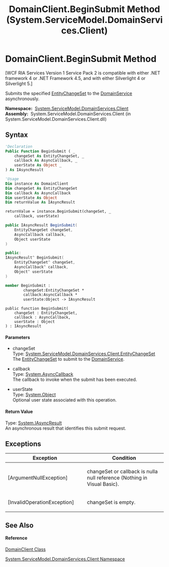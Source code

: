 ﻿---
title: DomainClient.BeginSubmit Method  (System.ServiceModel.DomainServices.Client)
TOCTitle: BeginSubmit Method
ms:assetid: M:System.ServiceModel.DomainServices.Client.DomainClient.BeginSubmit(System.ServiceModel.DomainServices.Client.EntityChangeSet,System.AsyncCallback,System.Object)
ms:mtpsurl: https://msdn.microsoft.com/en-us/library/system.servicemodel.domainservices.client.domainclient.beginsubmit(v=VS.91)
ms:contentKeyID: 28754782
ms.date: 01/27/2012
mtps_version: v=VS.91
f1_keywords:
- System.ServiceModel.DomainServices.Client.DomainClient.BeginSubmit
dev_langs:
- CSharp
- JScript
- VB
- FSharp
- c++
api_location:
- System.ServiceModel.DomainServices.Client.dll
api_name:
- System.ServiceModel.DomainServices.Client.DomainClient.BeginSubmit
api_type:
- Managed
topic_type:
- apiref
- kbSyntax
product_family_name: VS
ROBOTS: INDEX,FOLLOW
---

# DomainClient.BeginSubmit Method

\[WCF RIA Services Version 1 Service Pack 2 is compatible with either .NET framework 4 or .NET Framework 4.5, and with either Silverlight 4 or Silverlight 5.\]

Submits the specified [EntityChangeSet](ff422483\(v=vs.91\).md) to the [DomainService](ff422911\(v=vs.91\).md) asynchronously.

**Namespace:**  [System.ServiceModel.DomainServices.Client](ff422479\(v=vs.91\).md)  
**Assembly:**  System.ServiceModel.DomainServices.Client (in System.ServiceModel.DomainServices.Client.dll)

## Syntax

``` vb
'Declaration
Public Function BeginSubmit ( _
    changeSet As EntityChangeSet, _
    callback As AsyncCallback, _
    userState As Object _
) As IAsyncResult
```

``` vb
'Usage
Dim instance As DomainClient
Dim changeSet As EntityChangeSet
Dim callback As AsyncCallback
Dim userState As Object
Dim returnValue As IAsyncResult

returnValue = instance.BeginSubmit(changeSet, _
    callback, userState)
```

``` csharp
public IAsyncResult BeginSubmit(
    EntityChangeSet changeSet,
    AsyncCallback callback,
    Object userState
)
```

``` c++
public:
IAsyncResult^ BeginSubmit(
    EntityChangeSet^ changeSet, 
    AsyncCallback^ callback, 
    Object^ userState
)
```

``` fsharp
member BeginSubmit : 
        changeSet:EntityChangeSet * 
        callback:AsyncCallback * 
        userState:Object -> IAsyncResult 
```

``` jscript
public function BeginSubmit(
    changeSet : EntityChangeSet, 
    callback : AsyncCallback, 
    userState : Object
) : IAsyncResult
```

#### Parameters

  - changeSet  
    Type: [System.ServiceModel.DomainServices.Client.EntityChangeSet](ff422483\(v=vs.91\).md)  
    The [EntityChangeSet](ff422483\(v=vs.91\).md) to submit to the [DomainService](ff422911\(v=vs.91\).md).  

<!-- end list -->

  - callback  
    Type: [System.AsyncCallback](https://msdn.microsoft.com/en-us/library/ckbe7yh5)  
    The callback to invoke when the submit has been executed.  

<!-- end list -->

  - userState  
    Type: [System.Object](https://msdn.microsoft.com/en-us/library/e5kfa45b)  
    Optional user state associated with this operation.  

#### Return Value

Type: [System.IAsyncResult](https://msdn.microsoft.com/en-us/library/ft8a6455)  
An asynchronous result that identifies this submit request.  

## Exceptions

<table>
<colgroup>
<col style="width: 50%" />
<col style="width: 50%" />
</colgroup>
<thead>
<tr class="header">
<th>Exception</th>
<th>Condition</th>
</tr>
</thead>
<tbody>
<tr class="odd">
<td>[ArgumentNullException]</td>
<td><p>changeSet or callback is nulla null reference (Nothing in Visual Basic).</p></td>
</tr>
<tr class="even">
<td>[InvalidOperationException]</td>
<td><p>changeSet is empty.</p></td>
</tr>
</tbody>
</table>

## See Also

#### Reference

[DomainClient Class](ff422792\(v=vs.91\).md)

[System.ServiceModel.DomainServices.Client Namespace](ff422479\(v=vs.91\).md)

